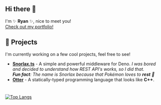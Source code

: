## Hi there 👋
I'm ✨ **Ryan** ✨, nice to meet you!\
[Check out my portfolio!](https://github.com/ryaangu/portfolio)

## 👾 Projects
I'm currently working on a few cool projects, feel free to see!
- [**Snorlax.ts**](https://github.com/ryaangu/Snorlax.ts) - A simple and powerful middleware for Deno. _I was bored and decided to understand how REST API's works, so I did that._\
_**Fun fact**: The name is Snorlax because that Pokémon loves to **rest** 🤣_
- [**Otter**](https://github.com/otter-lang/otter) - A statically-typed programming language that looks like **C++**.
#
[![Top Langs](https://github-readme-stats.vercel.app/api/top-langs/?username=ryaangu&layout=donut&theme=transparent)](https://github.com/ryaangu)
<!--
**ryaangu/ryaangu** is a ✨ _special_ ✨ repository because its `README.md` (this file) appears on your GitHub profile.

Here are some ideas to get you started:

- 🔭 I’m currently working on ...
- 🌱 I’m currently learning ...
- 👯 I’m looking to collaborate on ...
- 🤔 I’m looking for help with ...
- 💬 Ask me about ...
- 📫 How to reach me: ...
- 😄 Pronouns: ...
- ⚡ Fun fact: ...
-->
